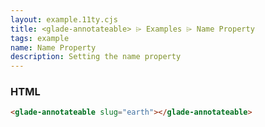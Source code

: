 ```yaml
---
layout: example.11ty.cjs
title: <glade-annotateable> ⌲ Examples ⌲ Name Property
tags: example
name: Name Property
description: Setting the name property
---
```


<glade-annotateable slug="earth"></glade-annotateable>

<h3>HTML</h3>

```html
<glade-annotateable slug="earth"></glade-annotateable>
```
